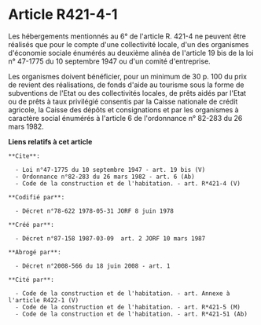 # Article R421-4-1

Les hébergements mentionnés au 6° de l'article R. 421-4 ne peuvent être réalisés que pour le compte d'une collectivité
locale, d'un des organismes d'économie sociale énumérés au deuxième alinéa de l'article 19 bis de la loi n° 47-1775 du 10
septembre 1947 ou d'un comité d'entreprise. 

Les organismes doivent bénéficier, pour un minimum de 30 p. 100 du prix de revient des réalisations, de fonds d'aide au
tourisme sous la forme de subventions de l'Etat ou des collectivités locales, de prêts aidés par l'Etat ou de prêts à taux
privilégié consentis par la Caisse nationale de crédit agricole, la Caisse des dépôts et consignations et par les organismes
à caractère social énumérés à l'article 6 de l'ordonnance n° 82-283 du 26 mars 1982.

**Liens relatifs à cet article**

	**Cite**:

	  - Loi n°47-1775 du 10 septembre 1947 - art. 19 bis (V)
	  - Ordonnance n°82-283 du 26 mars 1982 - art. 6 (Ab)
	  - Code de la construction et de l'habitation. - art. R*421-4 (V)

	**Codifié par**:

	  - Décret n°78-622 1978-05-31 JORF 8 juin 1978

	**Créé par**:

	  - Décret n°87-158 1987-03-09  art. 2 JORF 10 mars 1987

	**Abrogé par**:

	  - Décret n°2008-566 du 18 juin 2008 - art. 1

	**Cité par**:

	  - Code de la construction et de l'habitation. - art. Annexe à l'article R422-1 (V)
	  - Code de la construction et de l'habitation. - art. R*421-5 (M)
	  - Code de la construction et de l'habitation. - art. R*421-51 (Ab)
